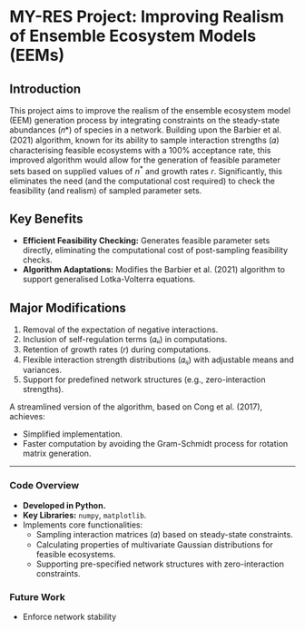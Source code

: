 # MY-RES Project: Improving Realism of Ensemble Ecosystem Models (EEMs)



## Introduction  
This project aims to improve the realism of the ensemble ecosystem model (EEM) generation process by integrating constraints on the steady-state abundances (𝑛\*) of species in a network. Building upon the Barbier et al. (2021) algorithm, known for its ability to sample interaction strengths (𝛼) characterising feasible ecosystems with a 100% acceptance rate, this improved algorithm would allow for the generation of feasible parameter sets based on supplied values of $n^*$ and growth rates $r$. Significantly, this eliminates the need (and the computational cost required) to check the feasibility (and realism) of sampled parameter sets.



## Key Benefits  
- **Efficient Feasibility Checking:** Generates feasible parameter sets directly, eliminating the computational cost of post-sampling feasibility checks.  
- **Algorithm Adaptations:** Modifies the Barbier et al. (2021) algorithm to support generalised Lotka-Volterra equations.  



## Major Modifications  
1. Removal of the expectation of negative interactions.  
2. Inclusion of self-regulation terms (𝛼ᵢᵢ) in computations.  
3. Retention of growth rates (𝑟) during computations.  
4. Flexible interaction strength distributions (𝛼ᵢⱼ) with adjustable means and variances.  
5. Support for predefined network structures (e.g., zero-interaction strengths).  

A streamlined version of the algorithm, based on Cong et al. (2017), achieves:  
- Simplified implementation.  
- Faster computation by avoiding the Gram-Schmidt process for rotation matrix generation.  

---



### Code Overview  
- **Developed in Python.**  
- **Key Libraries:** `numpy`, `matplotlib`.  
- Implements core functionalities:  
  - Sampling interaction matrices (𝛼) based on steady-state constraints.  
  - Calculating properties of multivariate Gaussian distributions for feasible ecosystems.  
  - Supporting pre-specified network structures with zero-interaction constraints.
 
### Future Work
- Enforce network stability 
